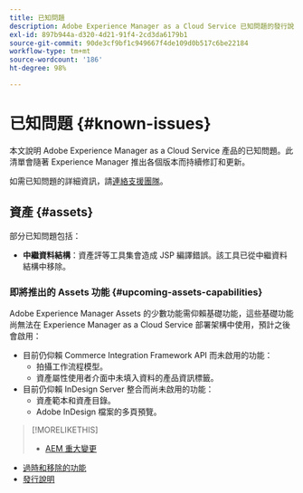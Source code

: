 ```yaml
---
title: 已知問題
description: Adobe Experience Manager as a Cloud Service 已知問題的發行說明
exl-id: 897b944a-d320-4d21-91f4-2cd3da6179b1
source-git-commit: 90de3cf9bf1c949667f4de109d0b517c6be22184
workflow-type: tm+mt
source-wordcount: '186'
ht-degree: 98%

---
```


# 已知問題 {#known-issues}

本文說明 Adobe Experience Manager as a Cloud Service 產品的已知問題。此清單會隨著 Experience Manager 推出各個版本而持續修訂和更新。

如需已知問題的詳細資訊，請[連絡支援團隊](https://helpx.adobe.com/tw/support/experience-manager.html)。

<!-- 
## Platform {#platform}

## Sites {#sites}
-->

## 資產 {#assets}

<!-- Jira label: assets-cloud-known-issues -->

部分已知問題包括：

* **中繼資料結構**：資產評等工具集會造成 JSP 編譯錯誤。該工具已從中繼資料結構中移除。<!-- CQ-4282865, CQ-4284633 -->

### 即將推出的 Assets 功能 {#upcoming-assets-capabilities}

Adobe Experience Manager Assets 的少數功能需仰賴基礎功能，這些基礎功能尚無法在 Experience Manager as a Cloud Service 部署架構中使用，預計之後會啟用：

* 目前仍仰賴 Commerce Integration Framework API 而未啟用的功能：
   * 拍攝工作流程模型。
   * 資產屬性使用者介面中未填入資料的產品資訊標籤。
* 目前仍仰賴 InDesign Server 整合而尚未啟用的功能：
   * 資產範本和資產目錄。
   * Adobe InDesign 檔案的多頁預覽。

>[!MORELIKETHIS]
>
>* [AEM 重大變更](aem-cloud-changes.md)
* [過時和移除的功能](deprecated-removed-features.md)
* [發行說明](home.md)

